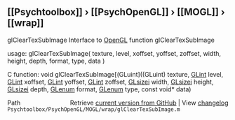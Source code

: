 ## [[Psychtoolbox]] &#8250; [[PsychOpenGL]] &#8250; [[MOGL]] &#8250; [[wrap]]

glClearTexSubImage  Interface to [OpenGL](OpenGL) function glClearTexSubImage  
  
usage:  glClearTexSubImage( texture, level, xoffset, yoffset, zoffset, width, height, depth, format, type, data )  
  
C function:  void glClearTexSubImage[(GLuint]((GLuint) texture, [GLint](GLint) level, [GLint](GLint) xoffset, [GLint](GLint) yoffset, [GLint](GLint) zoffset, [GLsizei](GLsizei) width, [GLsizei](GLsizei) height, [GLsizei](GLsizei) depth, [GLenum](GLenum) format, [GLenum](GLenum) type, const void\* data)  




<div class="code_header" style="text-align:right;">
  <span style="float:left;">Path&nbsp;&nbsp;</span> <span class="counter">Retrieve <a href=
  "https://raw.github.com/Psychtoolbox-3/Psychtoolbox-3/beta/Psychtoolbox/PsychOpenGL/MOGL/wrap/glClearTexSubImage.m">current version from GitHub</a> | View <a href=
  "https://github.com/Psychtoolbox-3/Psychtoolbox-3/commits/beta/Psychtoolbox/PsychOpenGL/MOGL/wrap/glClearTexSubImage.m">changelog</a></span>
</div>
<div class="code">
  <code>Psychtoolbox/PsychOpenGL/MOGL/wrap/glClearTexSubImage.m</code>
</div>

